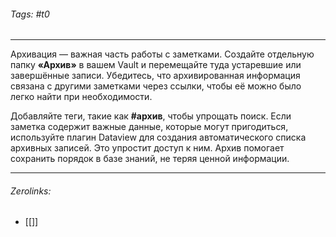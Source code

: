 ###### Tags:  #t0
___
Архивация — важная часть работы с заметками. Создайте отдельную папку **«Архив»** в вашем Vault и перемещайте туда устаревшие или завершённые записи. Убедитесь, что архивированная информация связана с другими заметками через ссылки, чтобы её можно было легко найти при необходимости.

Добавляйте теги, такие как **#архив**, чтобы упрощать поиск. Если заметка содержит важные данные, которые могут пригодиться, используйте плагин Dataview для создания автоматического списка архивных записей. Это упростит доступ к ним. Архив помогает сохранить порядок в базе знаний, не теряя ценной информации.
___
###### Zerolinks: 
- [[]]